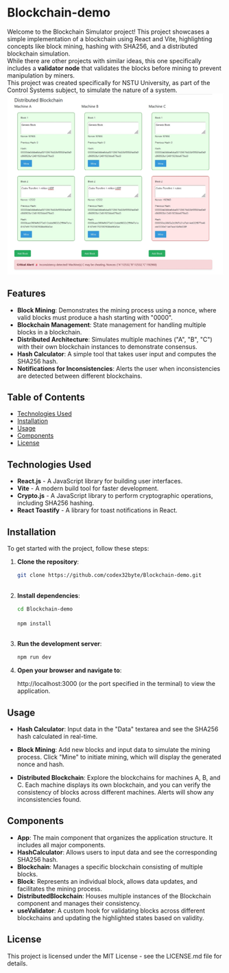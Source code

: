 # Blockchain-demo

Welcome to the Blockchain Simulator project! This project showcases a simple implementation of a blockchain using React and Vite, highlighting concepts like block mining, hashing with SHA256, and a distributed blockchain simulation.  
While there are other projects with similar ideas, this one specifically includes a **validator node** that validates the blocks before mining to prevent manipulation by miners.  
This project was created specifically for NSTU University, as part of the Control Systems subject, to simulate the nature of a system.
![Alt text](./distrbutedBlockchain.jpg)
## Features

- **Block Mining**: Demonstrates the mining process using a nonce, where valid blocks must produce a hash starting with "0000".
- **Blockchain Management**: State management for handling multiple blocks in a blockchain.
- **Distributed Architecture**: Simulates multiple machines ("A", "B", "C") with their own blockchain instances to demonstrate consensus.
- **Hash Calculator**: A simple tool that takes user input and computes the SHA256 hash.
- **Notifications for Inconsistencies**: Alerts the user when inconsistencies are detected between different blockchains.

## Table of Contents

- [Technologies Used](#technologies-used)
- [Installation](#installation)
- [Usage](#usage)
- [Components](#components)
- [License](#license)

## Technologies Used

- **React.js** - A JavaScript library for building user interfaces.
- **Vite** - A modern build tool for faster development.
- **Crypto.js** - A JavaScript library to perform cryptographic operations, including SHA256 hashing.
- **React Toastify** - A library for toast notifications in React.

## Installation

To get started with the project, follow these steps:

1. **Clone the repository**:
   ```bash
   git clone https://github.com/codex32byte/Blockchain-demo.git
  
   
2. **Install dependencies**:
   ```bash
   cd Blockchain-demo
   
   npm install
    
3. **Run the development server**:
    ```bash
   npm run dev

4. **Open your browser and navigate to**:
    
    http://localhost:3000 (or the port specified in the terminal) to view the application.



 ## Usage

  - **Hash Calculator**: Input data in the "Data" textarea and see the SHA256 hash calculated in real-time.

  - **Block Mining**: Add new blocks and input data to simulate the mining process. Click "Mine" to initiate mining, which will display the generated nonce and hash.

  - **Distributed Blockchain**: Explore the blockchains for machines A, B, and C. Each machine displays its own blockchain, and you can verify the consistency of blocks across different machines. Alerts will show any inconsistencies found.

## Components


 - **App**: The main component that organizes the application structure. It includes all major components.
 - **HashCalculator**: Allows users to input data and see the corresponding SHA256 hash.
 - **Blockchain**: Manages a specific blockchain consisting of multiple blocks.
 - **Block**: Represents an individual block, allows data updates, and facilitates the mining process.
 - **DistributedBlockchain**: Houses multiple instances of the Blockchain component and manages their consistency.
 - **useValidator**: A custom hook for validating blocks across different blockchains and updating the highlighted states based on validity.

   
## License
This project is licensed under the MIT License - see the LICENSE.md file for details. 
